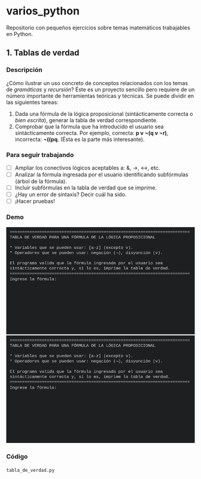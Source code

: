 # varios_python

Repositorio con pequeños ejercicios sobre temas matemáticos trabajables en Python.

## 1. Tablas de verdad

### Descripción

¿Cómo ilustrar un uso concreto de conceptos relacionados con los temas de *gramáticas* y *recursión*? Éste es un proyecto sencillo pero requiere de un número importante de herramientas teóricas y técnicas. Se puede dividir en las siguientes tareas:

1. Dada una fórmula de la lógica proposicional (sintácticamente correcta o *bien escrita*), generar la tabla de verdad correspondiente.
2. Comprobar que la fórmula que ha introducido el usuario sea sintácticamente correcta. Por ejemplo, correcta: **p v ¬(q v ¬r)**, incorrecta: **¬((pq**. (Ésta es la parte más interesante).

### Para seguir trabajando

- [ ] Ampliar los conectivos lógicos aceptables a: &, ->, <->, etc.
- [ ] Analizar la fórmula ingresada por el usuario identificando subfórmulas (árbol de la fórmula).
- [ ] Incluir subfórmulas en la tabla de verdad que se imprime.
- [ ] ¿Hay un error de sintaxis? Decir cuál ha sido.
- [ ] ¡Hacer pruebas!

### Demo

![](demo_log.gif)
![](demo_log_1.gif)

### Código

```tabla_de_verdad.py```
